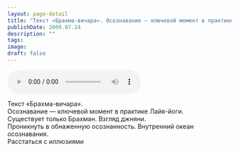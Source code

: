 ```yaml
---
layout: page-detail
title: "Текст «Брахма-вичара». Осознавание — ключевой момент в практике"
publishDate: 2009.07.24
description: ""
tags:
image:
draft: false
---
```


<audio title="2009.07.24 - Текст «Брахма-вичара». Осознавание — ключевой момент в практике.mp3" src="https://filer-api.advayta.org/v1.0/public/files/74112" controls=""></audio>

 Текст «Брахма-вичара».  
 Осознавание — ключевой момент в практике Лайя-йоги.  
 Существует только Брахман. Взгляд джняни.  
 Проникнуть в обнаженную осознанность. Внутренний океан осознавания.  
 Расстаться с иллюзиями   

  
